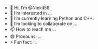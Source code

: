 - 👋 Hi, I’m @Niekit56
- 👀 I’m interested in ...
- 🌱 I’m currently learning Python and C++.
- 💞️ I’m looking to collaborate on ...
- 📫 How to reach me ...
- 😄 Pronouns: ...
- ⚡ Fun fact: ...

<!---
Niekit56/Niekit56 is a ✨ special ✨ repository because its `README.md` (this file) appears on your GitHub profile.
You can click the Preview link to take a look at your changes.
--->
